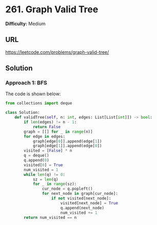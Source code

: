 # 261. Graph Valid Tree

**Difficulty:** Medium

## URL

https://leetcode.com/problems/graph-valid-tree/

## Solution

### Approach 1: BFS

The code is shown below:

```python
from collections import deque

class Solution:
    def validTree(self, n: int, edges: List[List[int]]) -> bool:
        if len(edges) != n - 1:
            return False
        graph = [[] for _ in range(n)]
        for edge in edges:
            graph[edge[0]].append(edge[1])
            graph[edge[1]].append(edge[0])
        visited = [False] * n
        q = deque()
        q.append(0)
        visited[0] = True
        num_visited = 1
        while len(q) != 0:
            sz = len(q)
            for _ in range(sz):
                cur_node = q.popleft()
                for next_node in graph[cur_node]:
                    if not visited[next_node]:
                        visited[next_node] = True
                        q.append(next_node)
                        num_visited += 1
        return num_visited == n
```
